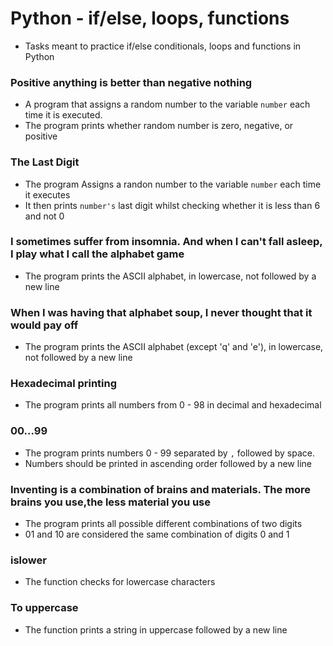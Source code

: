 # Python - if/else, loops, functions

* Tasks meant to practice if/else conditionals, loops and functions in Python

### Positive anything is better than negative nothing

* A program that assigns a random number to the variable `number` each time it is executed.
* The program prints whether random number is zero, negative, or positive

### The Last Digit

* The program Assigns a randon number to the variable `number` each time it executes
* It then prints `number's` last digit whilst checking whether it is less than 6 and not 0

### I sometimes suffer from insomnia. And when I can't fall asleep, I play what I call the alphabet game

* The program prints the ASCII alphabet, in lowercase, not followed by a new line

### When I was having that alphabet soup, I never thought that it would pay off

* The program prints the ASCII alphabet (except 'q' and 'e'), in lowercase, not followed by a new line

### Hexadecimal printing

* The program prints all numbers from 0 - 98 in decimal and hexadecimal

### 00...99

* The program prints numbers 0 - 99 separated by `,` followed by space.
* Numbers should be printed in ascending order followed by a new line

### Inventing is a combination of brains and materials. The more brains you use,the less material you use

* The program prints all possible different combinations of two digits
* 01 and 10 are considered the same combination of digits 0 and 1

### islower

* The function checks for lowercase characters

### To uppercase

* The function prints a string in uppercase followed by a new line
